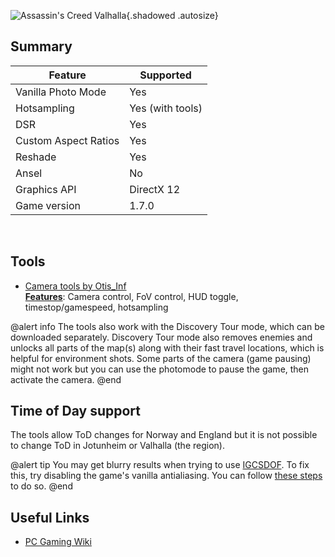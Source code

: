 ![Assassin's Creed Valhalla](Images\acvalhalla.png "Shot by IronGauntlet"){.shadowed .autosize}

## Summary

Feature | Supported
--|--
Vanilla Photo Mode | Yes
Hotsampling | Yes (with tools)
DSR | Yes
Custom Aspect Ratios | Yes
Reshade | Yes
Ansel | No
Graphics API | DirectX 12
Game version | 1.7.0
 
## Tools

* [Camera tools by Otis_Inf](https://patreon.com/Otis_Inf)  
**[Features](https://opm.fransbouma.com/Cameras/acvalhalla.htm)**: Camera control, FoV control, HUD toggle, timestop/gamespeed, hotsampling

@alert info
The tools also work with the Discovery Tour mode, which can be downloaded separately. Discovery Tour mode also removes enemies and unlocks all parts of the map(s) along with their fast travel locations, which is helpful for environment shots. Some parts of the camera (game pausing) might not work but you can use the photomode to pause the game, then activate the camera.
@end

## Time of Day support

The tools allow ToD changes for Norway and England but it is not possible to change ToD in Jotunheim or Valhalla (the region).

@alert tip
You may get blurry results when trying to use [IGCSDOF](https://opm.fransbouma.com/igcsdof.htm). To fix this, try disabling the game's vanilla antialiasing. You can follow [these steps](https://www.pcgamingwiki.com/wiki/Assassin%27s_Creed_Valhalla#Anti-aliasing_.28AA.29) to do so.
@end

## Useful Links

* [PC Gaming Wiki](https://pcgamingwiki.com/wiki/Assassin%27s_Creed_Valhalla)
